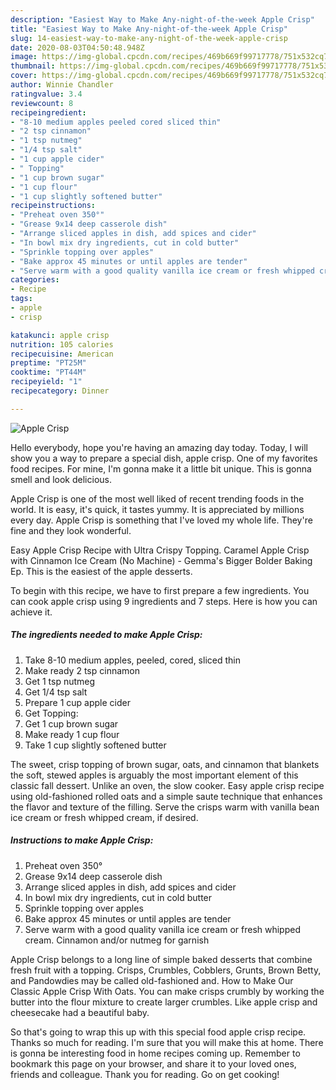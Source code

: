 ```yaml
---
description: "Easiest Way to Make Any-night-of-the-week Apple Crisp"
title: "Easiest Way to Make Any-night-of-the-week Apple Crisp"
slug: 14-easiest-way-to-make-any-night-of-the-week-apple-crisp
date: 2020-08-03T04:50:48.948Z
image: https://img-global.cpcdn.com/recipes/469b669f99717778/751x532cq70/apple-crisp-recipe-main-photo.jpg
thumbnail: https://img-global.cpcdn.com/recipes/469b669f99717778/751x532cq70/apple-crisp-recipe-main-photo.jpg
cover: https://img-global.cpcdn.com/recipes/469b669f99717778/751x532cq70/apple-crisp-recipe-main-photo.jpg
author: Winnie Chandler
ratingvalue: 3.4
reviewcount: 8
recipeingredient:
- "8-10 medium apples peeled cored sliced thin"
- "2 tsp cinnamon"
- "1 tsp nutmeg"
- "1/4 tsp salt"
- "1 cup apple cider"
- " Topping"
- "1 cup brown sugar"
- "1 cup flour"
- "1 cup slightly softened butter"
recipeinstructions:
- "Preheat oven 350°"
- "Grease 9x14 deep casserole dish"
- "Arrange sliced apples in dish, add spices and cider"
- "In bowl mix dry ingredients, cut in cold butter"
- "Sprinkle topping over apples"
- "Bake approx 45 minutes or until apples are tender"
- "Serve warm with a good quality vanilla ice cream or fresh whipped cream. Cinnamon and/or nutmeg for garnish"
categories:
- Recipe
tags:
- apple
- crisp

katakunci: apple crisp 
nutrition: 105 calories
recipecuisine: American
preptime: "PT25M"
cooktime: "PT44M"
recipeyield: "1"
recipecategory: Dinner

---
```



![Apple Crisp](https://img-global.cpcdn.com/recipes/469b669f99717778/751x532cq70/apple-crisp-recipe-main-photo.jpg)

Hello everybody, hope you're having an amazing day today. Today, I will show you a way to prepare a special dish, apple crisp. One of my favorites food recipes. For mine, I'm gonna make it a little bit unique. This is gonna smell and look delicious.

Apple Crisp is one of the most well liked of recent trending foods in the world. It is easy, it's quick, it tastes yummy. It is appreciated by millions every day. Apple Crisp is something that I've loved my whole life. They're fine and they look wonderful.

Easy Apple Crisp Recipe with Ultra Crispy Topping. Caramel Apple Crisp with Cinnamon Ice Cream (No Machine) - Gemma&#39;s Bigger Bolder Baking Ep. This is the easiest of the apple desserts.


To begin with this recipe, we have to first prepare a few ingredients. You can cook apple crisp using 9 ingredients and 7 steps. Here is how you can achieve it.

##### The ingredients needed to make Apple Crisp:

1. Take 8-10 medium apples, peeled, cored, sliced thin
1. Make ready 2 tsp cinnamon
1. Get 1 tsp nutmeg
1. Get 1/4 tsp salt
1. Prepare 1 cup apple cider
1. Get  Topping:
1. Get 1 cup brown sugar
1. Make ready 1 cup flour
1. Take 1 cup slightly softened butter


The sweet, crisp topping of brown sugar, oats, and cinnamon that blankets the soft, stewed apples is arguably the most important element of this classic fall dessert. Unlike an oven, the slow cooker. Easy apple crisp recipe using old-fashioned rolled oats and a simple saute technique that enhances the flavor and texture of the filling. Serve the crisps warm with vanilla bean ice cream or fresh whipped cream, if desired. 

##### Instructions to make Apple Crisp:

1. Preheat oven 350°
1. Grease 9x14 deep casserole dish
1. Arrange sliced apples in dish, add spices and cider
1. In bowl mix dry ingredients, cut in cold butter
1. Sprinkle topping over apples
1. Bake approx 45 minutes or until apples are tender
1. Serve warm with a good quality vanilla ice cream or fresh whipped cream. Cinnamon and/or nutmeg for garnish


Apple Crisp belongs to a long line of simple baked desserts that combine fresh fruit with a topping. Crisps, Crumbles, Cobblers, Grunts, Brown Betty, and Pandowdies may be called old-fashioned and. How to Make Our Classic Apple Crisp With Oats. You can make crisps crumbly by working the butter into the flour mixture to create larger crumbles. Like apple crisp and cheesecake had a beautiful baby. 

So that's going to wrap this up with this special food apple crisp recipe. Thanks so much for reading. I'm sure that you will make this at home. There is gonna be interesting food in home recipes coming up. Remember to bookmark this page on your browser, and share it to your loved ones, friends and colleague. Thank you for reading. Go on get cooking!

